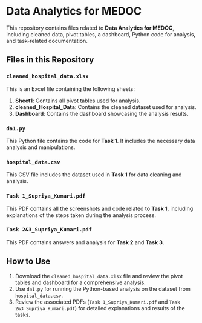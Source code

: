 # Data Analytics for MEDOC

This repository contains files related to **Data Analytics for MEDOC**, including cleaned data, pivot tables, a dashboard, Python code for analysis, and task-related documentation.

## Files in this Repository

### `cleaned_hospital_data.xlsx`
This is an Excel file containing the following sheets:
1. **Sheet1**: Contains all pivot tables used for analysis.
2. **cleaned_Hospital_Data**: Contains the cleaned dataset used for analysis.
3. **Dashboard**: Contains the dashboard showcasing the analysis results.

### `da1.py`
This Python file contains the code for **Task 1**. It includes the necessary data analysis and manipulations.

### `hospital_data.csv`
This CSV file includes the dataset used in **Task 1** for data cleaning and analysis.

### `Task 1_Supriya_Kumari.pdf`
This PDF contains all the screenshots and code related to **Task 1**, including explanations of the steps taken during the analysis process.

### `Task 2&3_Supriya_Kumari.pdf`
This PDF contains answers and analysis for **Task 2** and **Task 3**.

## How to Use
1. Download the `cleaned_hospital_data.xlsx` file and review the pivot tables and dashboard for a comprehensive analysis.
2. Use `da1.py` for running the Python-based analysis on the dataset from `hospital_data.csv`.
3. Review the associated PDFs (`Task 1_Supriya_Kumari.pdf` and `Task 2&3_Supriya_Kumari.pdf`) for detailed explanations and results of the tasks.

